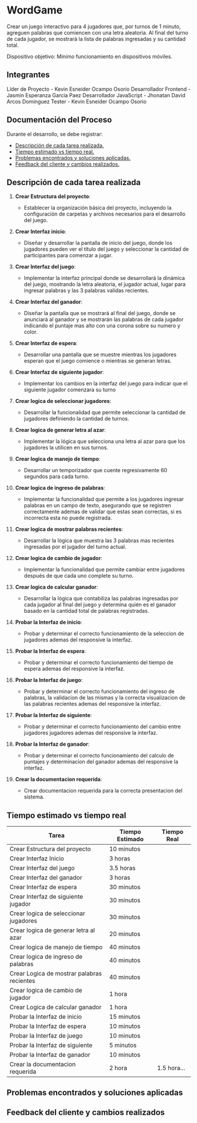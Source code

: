 # WordGame

Crear un juego interactivo para 4 jugadores que, por turnos de 1 minuto, agreguen palabras que comiencen con una letra aleatoria. Al final del turno de cada jugador, se mostrará la lista de palabras ingresadas y su cantidad total.

Dispositivo objetivo: Mínimo funcionamiento en dispositivos móviles.

## Integrantes

Líder de Proyecto - Kevin Esneider Ocampo Osorio
Desarrollador Frontend - Jasmin Esperanza Garcia Paez
Desarrollador JavaScript - Jhonatan David Arcos Dominguez
Tester - Kevin Esneider Ocampo Osorio

## Documentación del Proceso

Durante el desarrollo, se debe registrar: 
- [Descripción de cada tarea realizada.](#descripción-de-cada-tarea-realizada)
- [Tiempo estimado vs tiempo real.](#tiempo-estimado-vs-tiempo-real)
- [Problemas encontrados y soluciones aplicadas.](#problemas-encontrados-y-soluciones-aplicadas)
- [Feedback del cliente y cambios realizados.](#feedback-del-cliente-y-cambios-realizados)

## Descripción de cada tarea realizada

1. **Crear Estructura del proyecto**: 
    - Establecer la organización básica del proyecto, incluyendo la configuración de carpetas y archivos necesarios para el desarrollo del juego.

2. **Crear Interfaz inicio**: 
   - Diseñar y desarrollar la pantalla de inicio del juego, donde los jugadores pueden ver el título del juego y seleccionar la cantidad de participantes para comenzar a jugar.

3. **Crear Interfaz del juego**: 
   - Implementar la interfaz principal donde se desarrollará la dinámica del juego, mostrando la letra aleatoria, el jugador actual, lugar para ingresar palabras y las 3 palabras validas recientes.

4. **Crear Interfaz del ganador**: 
   - Diseñar la pantalla que se mostrará al final del juego, donde se anunciará al ganador y se mostrarán las palabras de cada jugador indicando el puntaje mas alto con una corona sobre su numero y color.

5. **Crear Interfaz de espera**: 
   - Desarrollar una pantalla que se muestre mientras los jugadores esperan que el juego comience o mientras se generan letras.

6. **Crear Interfaz de siguiente jugador**: 
   - Implementar los cambios en la interfaz del juego para indicar que el siguiente jugador comenzara su turno

7. **Crear logica de seleccionar jugadores**: 
   - Desarrollar la funcionalidad que permite seleccionar la cantidad de jugadores definiendo la cantidad de turnos.

8. **Crear logica de generar letra al azar**: 
   - Implementar la lógica que selecciona una letra al azar para que los jugadores la utilicen en sus turnos.

9. **Crear logica de manejo de tiempo**: 
   - Desarrollar un temporizador que cuente regresivamente 60 segundos para cada turno.

10. **Crear logica de ingreso de palabras**: 
    - Implementar la funcionalidad que permite a los jugadores ingresar palabras en un campo de texto, asegurando que se registren correctamente ademas de validar que estas sean correctas, si es incorrecta esta no puede registrada.

11. **Crear logica de mostrar palabras recientes**: 
    - Desarrollar la lógica que muestra las 3 palabras mas recientes ingresadas por el jugador del turno actual.

12. **Crear logica de cambio de jugador**: 
    - Implementar la funcionalidad que permite cambiar entre jugadores después de que cada uno complete su turno.

13. **Crear logica de calcular ganador**: 
    - Desarrollar la lógica que contabiliza las palabras ingresadas por cada jugador al final del juego y determina quién es el ganador basado en la cantidad total de palabras registradas.

14. **Probar la Interfaz de inicio**: 
    - Probar y determinar el correcto funcionamiento de la seleccion de jugadores ademas del responsive la interfaz.

15. **Probar la Interfaz de espera**: 
    - Probar y determinar el correcto funcionamiento del tiempo de espera ademas del responsive la interfaz.

16. **Probar la Interfaz de juego**: 
    - Probar y determinar el correcto funcionamiento del ingreso de palabras, la validacion de las mismas y la correcta visualizacion de las palabras recientes ademas del responsive la interfaz.

17. **Probar la Interfaz de siguiente**: 
    - Probar y determinar el correcto funcionamiento del cambio entre jugadores jugadores ademas del responsive la interfaz.

18. **Probar la Interfaz de ganador**: 
    - Probar y determinar el correcto funcionamiento del calculo de puntajes y determinacion del ganador ademas del responsive la interfaz.

19. **Crear la documentacion requerida**: 
    - Crear documentacion requerida para la correcta presentacion del sistema.

## Tiempo estimado vs tiempo real

| Tarea                                      | Tiempo Estimado  | Tiempo Real |
|--------------------------------------------|------------------|-------------|
| Crear Estructura del proyecto              | 10 minutos       |             |
| Crear Interfaz Inicio                      | 3 horas          |             |
| Crear Interfaz del juego                   | 3.5 horas        |             |
| Crear Interfaz del ganador                 | 3 horas          |             |
| Crear Interfaz de espera                   | 30 minutos       |             |
| Crear Interfaz de siguiente jugador        | 30 minutos       |             |
| Crear logica de seleccionar jugadores      | 30 minutos       |             |
| Crear logica de generar letra al azar      | 20 minutos       |             |
| Crear logica de manejo de tiempo           | 40 minutos       |             |
| Crear logica de ingreso de palabras        | 40 minutos       |             |
| Crear Logica de mostrar palabras recientes | 40 minutos       |             |
| Crear logica de cambio de jugador          | 1 hora           |             |
| Crear Logica de calcular ganador           | 1 hora           |             |
| Probar la Interfaz de inicio               | 15 minutos       |             |
| Probar la Interfaz de espera               | 10 minutos       |             |
| Probar la Interfaz de juego                | 10 minutos       |             |
| Probar la Interfaz de siguiente            | 5 minutos        |             |
| Probar la Interfaz de ganador              | 10 minutos       |             |
| Crear la documentacion requerida           | 2 hora           | 1.5 hora...    |

## Problemas encontrados y soluciones aplicadas

## Feedback del cliente y cambios realizados